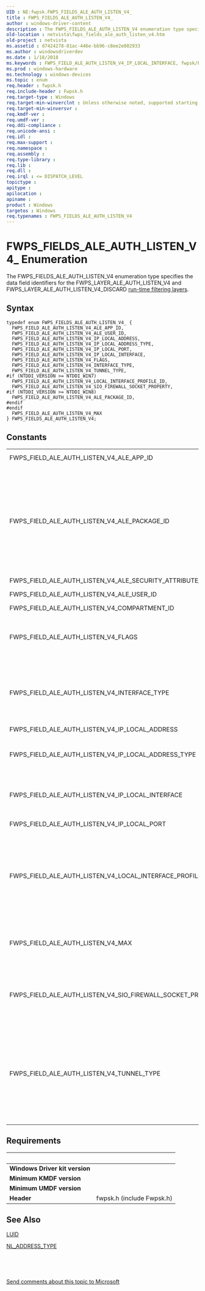 ```yaml
---
UID : NE:fwpsk.FWPS_FIELDS_ALE_AUTH_LISTEN_V4_
title : FWPS_FIELDS_ALE_AUTH_LISTEN_V4_
author : windows-driver-content
description : The FWPS_FIELDS_ALE_AUTH_LISTEN_V4 enumeration type specifies the data field identifiers for the FWPS_LAYER_ALE_AUTH_LISTEN_V4 and FWPS_LAYER_ALE_AUTH_LISTEN_V4_DISCARD run-time filtering layers.
old-location : netvista\fwps_fields_ale_auth_listen_v4.htm
old-project : netvista
ms.assetid : d7424278-01ac-446e-bb96-c8ee2e802933
ms.author : windowsdriverdev
ms.date : 1/18/2018
ms.keywords : FWPS_FIELD_ALE_AUTH_LISTEN_V4_IP_LOCAL_INTERFACE, fwpsk/FWPS_FIELD_ALE_AUTH_LISTEN_V4_ALE_APP_ID, wfp_ref_5_const_3_data_fields_571b2417-7da7-4d40-b094-543824f4651c.xml, FWPS_FIELD_ALE_AUTH_LISTEN_V4_IP_LOCAL_ADDRESS, FWPS_FIELD_ALE_AUTH_LISTEN_V4_ALE_PACKAGE_ID, FWPS_FIELD_ALE_AUTH_LISTEN_V4_SIO_FIREWALL_SOCKET_PROPERTY, fwpsk/FWPS_FIELDS_ALE_AUTH_LISTEN_V4, FWPS_FIELDS_ALE_AUTH_LISTEN_V4 enumeration [Network Drivers Starting with Windows Vista], fwpsk/FWPS_FIELD_ALE_AUTH_LISTEN_V4_IP_LOCAL_PORT, fwpsk/FWPS_FIELD_ALE_AUTH_LISTEN_V4_IP_LOCAL_ADDRESS, FWPS_FIELD_ALE_AUTH_LISTEN_V4_LOCAL_INTERFACE_PROFILE_ID, fwpsk/FWPS_FIELD_ALE_AUTH_LISTEN_V4_LOCAL_INTERFACE_PROFILE_ID, fwpsk/FWPS_FIELD_ALE_AUTH_LISTEN_V4_IP_LOCAL_ADDRESS_TYPE, fwpsk/FWPS_FIELD_ALE_AUTH_LISTEN_V4_MAX, FWPS_FIELD_ALE_AUTH_LISTEN_V4_ALE_USER_ID, fwpsk/FWPS_FIELD_ALE_AUTH_LISTEN_V4_TUNNEL_TYPE, FWPS_FIELDS_ALE_AUTH_LISTEN_V4, FWPS_FIELDS_ALE_AUTH_LISTEN_V4_, fwpsk/FWPS_FIELD_ALE_AUTH_LISTEN_V4_INTERFACE_TYPE, FWPS_FIELD_ALE_AUTH_LISTEN_V4_ALE_APP_ID, FWPS_FIELD_ALE_AUTH_LISTEN_V4_FLAGS, FWPS_FIELD_ALE_AUTH_LISTEN_V4_IP_LOCAL_PORT, FWPS_FIELD_ALE_AUTH_LISTEN_V4_IP_LOCAL_ADDRESS_TYPE, fwpsk/FWPS_FIELD_ALE_AUTH_LISTEN_V4_ALE_PACKAGE_ID, fwpsk/FWPS_FIELD_ALE_AUTH_LISTEN_V4_IP_LOCAL_INTERFACE, fwpsk/FWPS_FIELD_ALE_AUTH_LISTEN_V4_SIO_FIREWALL_SOCKET_PROPERTY, netvista.fwps_fields_ale_auth_listen_v4, FWPS_FIELD_ALE_AUTH_LISTEN_V4_TUNNEL_TYPE, FWPS_FIELD_ALE_AUTH_LISTEN_V4_INTERFACE_TYPE, fwpsk/FWPS_FIELD_ALE_AUTH_LISTEN_V4_ALE_USER_ID, fwpsk/FWPS_FIELD_ALE_AUTH_LISTEN_V4_FLAGS, FWPS_FIELD_ALE_AUTH_LISTEN_V4_MAX
ms.prod : windows-hardware
ms.technology : windows-devices
ms.topic : enum
req.header : fwpsk.h
req.include-header : Fwpsk.h
req.target-type : Windows
req.target-min-winverclnt : Unless otherwise noted, supported starting with Windows Vista.
req.target-min-winversvr : 
req.kmdf-ver : 
req.umdf-ver : 
req.ddi-compliance : 
req.unicode-ansi : 
req.idl : 
req.max-support : 
req.namespace : 
req.assembly : 
req.type-library : 
req.lib : 
req.dll : 
req.irql : <= DISPATCH_LEVEL
topictype : 
apitype : 
apilocation : 
apiname : 
product : Windows
targetos : Windows
req.typenames : FWPS_FIELDS_ALE_AUTH_LISTEN_V4
---
```


# FWPS_FIELDS_ALE_AUTH_LISTEN_V4_ Enumeration
The FWPS_FIELDS_ALE_AUTH_LISTEN_V4 enumeration type specifies the data field identifiers for the
  FWPS_LAYER_ALE_AUTH_LISTEN_V4 and FWPS_LAYER_ALE_AUTH_LISTEN_V4_DISCARD 
  <a href="https://msdn.microsoft.com/en-us/library/windows/desktop/aa366492">run-time filtering layers</a>.

## Syntax
````
typedef enum FWPS_FIELDS_ALE_AUTH_LISTEN_V4_ { 
  FWPS_FIELD_ALE_AUTH_LISTEN_V4_ALE_APP_ID,
  FWPS_FIELD_ALE_AUTH_LISTEN_V4_ALE_USER_ID,
  FWPS_FIELD_ALE_AUTH_LISTEN_V4_IP_LOCAL_ADDRESS,
  FWPS_FIELD_ALE_AUTH_LISTEN_V4_IP_LOCAL_ADDRESS_TYPE,
  FWPS_FIELD_ALE_AUTH_LISTEN_V4_IP_LOCAL_PORT,
  FWPS_FIELD_ALE_AUTH_LISTEN_V4_IP_LOCAL_INTERFACE,
  FWPS_FIELD_ALE_AUTH_LISTEN_V4_FLAGS,
  FWPS_FIELD_ALE_AUTH_LISTEN_V4_INTERFACE_TYPE,
  FWPS_FIELD_ALE_AUTH_LISTEN_V4_TUNNEL_TYPE,
#if (NTDDI_VERSION >= NTDDI_WIN7)
  FWPS_FIELD_ALE_AUTH_LISTEN_V4_LOCAL_INTERFACE_PROFILE_ID,
  FWPS_FIELD_ALE_AUTH_LISTEN_V4_SIO_FIREWALL_SOCKET_PROPERTY,
#if (NTDDI_VERSION >= NTDDI_WIN8)
  FWPS_FIELD_ALE_AUTH_LISTEN_V4_ALE_PACKAGE_ID,
#endif 
#endif 
  FWPS_FIELD_ALE_AUTH_LISTEN_V4_MAX
} FWPS_FIELDS_ALE_AUTH_LISTEN_V4;
````

## Constants

<table>

<tr>
<td>FWPS_FIELD_ALE_AUTH_LISTEN_V4_ALE_APP_ID</td>
<td>The full path of the application.</td>
</tr>

<tr>
<td>FWPS_FIELD_ALE_AUTH_LISTEN_V4_ALE_PACKAGE_ID</td>
<td>The package identifier is a security identifier (SID) that identifies the associated AppContainer process. For more information about the SID structure, see the description for the SID structure in the Microsoft Windows SDK documentation.
<div class="alert"><b>Note</b>  Supported starting with Windows 8.</div><div> </div></td>
</tr>

<tr>
<td>FWPS_FIELD_ALE_AUTH_LISTEN_V4_ALE_SECURITY_ATTRIBUTE_FQBN_VALUE</td>
<td></td>
</tr>

<tr>
<td>FWPS_FIELD_ALE_AUTH_LISTEN_V4_ALE_USER_ID</td>
<td>The identifier of the local user.</td>
</tr>

<tr>
<td>FWPS_FIELD_ALE_AUTH_LISTEN_V4_COMPARTMENT_ID</td>
<td></td>
</tr>

<tr>
<td>FWPS_FIELD_ALE_AUTH_LISTEN_V4_FLAGS</td>
<td>A bitwise OR of a combination of filtering condition flags. For information about the possible
     flags, see 
     <a href="https://msdn.microsoft.com/library/windows/hardware/ff549942">Filtering Condition Flags</a>.</td>
</tr>

<tr>
<td>FWPS_FIELD_ALE_AUTH_LISTEN_V4_INTERFACE_TYPE</td>
<td>The type of the local network interface, as defined by the Internet Assigned Numbers Authority
     (IANA). For more information, see 
     <a href="http://go.microsoft.com/fwlink/p/?linkid=60066">IANAifType-MIB Definitions</a>.</td>
</tr>

<tr>
<td>FWPS_FIELD_ALE_AUTH_LISTEN_V4_IP_LOCAL_ADDRESS</td>
<td>The local IP address.</td>
</tr>

<tr>
<td>FWPS_FIELD_ALE_AUTH_LISTEN_V4_IP_LOCAL_ADDRESS_TYPE</td>
<td>The local IP address type. The possible values are defined by the 
     <a href="https://msdn.microsoft.com/library/windows/hardware/ff568757">NL_ADDRESS_TYPE</a> enumeration.</td>
</tr>

<tr>
<td>FWPS_FIELD_ALE_AUTH_LISTEN_V4_IP_LOCAL_INTERFACE</td>
<td>The locally unique identifier (<a href="..\igpupvdev\ns-igpupvdev-_luid.md">LUID</a>) for the network interface associated with the
     local IP address.</td>
</tr>

<tr>
<td>FWPS_FIELD_ALE_AUTH_LISTEN_V4_IP_LOCAL_PORT</td>
<td>The local transport protocol port number.</td>
</tr>

<tr>
<td>FWPS_FIELD_ALE_AUTH_LISTEN_V4_LOCAL_INTERFACE_PROFILE_ID</td>
<td>The profile identifier (network category) of the network interface associated with the local IP
     address. The possible network category values are: public (1), private (2), or domain (3).
     
<div class="alert"><b>Note</b>  Supported starting with Windows 7.</div><div> </div></td>
</tr>

<tr>
<td>FWPS_FIELD_ALE_AUTH_LISTEN_V4_MAX</td>
<td>The maximum value for this enumeration. This value might change in future versions of the NDIS
     header files and binaries.</td>
</tr>

<tr>
<td>FWPS_FIELD_ALE_AUTH_LISTEN_V4_SIO_FIREWALL_SOCKET_PROPERTY</td>
<td>The IP_PROTECTION_LEVEL property associated with the socket.
     
<div class="alert"><b>Note</b>  Supported starting with Windows 7.</div><div> </div></td>
</tr>

<tr>
<td>FWPS_FIELD_ALE_AUTH_LISTEN_V4_TUNNEL_TYPE</td>
<td>The encapsulation method used by a tunnel if the 
     <b>IfType</b> member of the IP_ADAPTER_ADDRESSES structure is IF_TYPE_TUNNEL. The tunnel type is defined
     by IANA. For more information, see 
     <a href="http://go.microsoft.com/fwlink/p/?linkid=60066">IANAifType-MIB Definitions</a> and the
     Windows SDK.</td>
</tr>
</table>


## Requirements
| &nbsp; | &nbsp; |
| ---- |:---- |
| **Windows Driver kit version** |  |
| **Minimum KMDF version** |  |
| **Minimum UMDF version** |  |
| **Header** | fwpsk.h (include Fwpsk.h) |

## See Also

<a href="..\igpupvdev\ns-igpupvdev-_luid.md">LUID</a>

<a href="https://msdn.microsoft.com/library/windows/hardware/ff568757">NL_ADDRESS_TYPE</a>

 

 

<a href="mailto:wsddocfb@microsoft.com?subject=Documentation%20feedback [netvista\netvista]:%20FWPS_FIELDS_ALE_AUTH_LISTEN_V4 enumeration%20 RELEASE:%20(1/18/2018)&amp;body=%0A%0APRIVACY STATEMENT%0A%0AWe use your feedback to improve the documentation. We don't use your email address for any other purpose, and we'll remove your email address from our system after the issue that you're reporting is fixed. While we're working to fix this issue, we might send you an email message to ask for more info. Later, we might also send you an email message to let you know that we've addressed your feedback.%0A%0AFor more info about Microsoft's privacy policy, see http://privacy.microsoft.com/en-us/default.aspx." title="Send comments about this topic to Microsoft">Send comments about this topic to Microsoft</a>